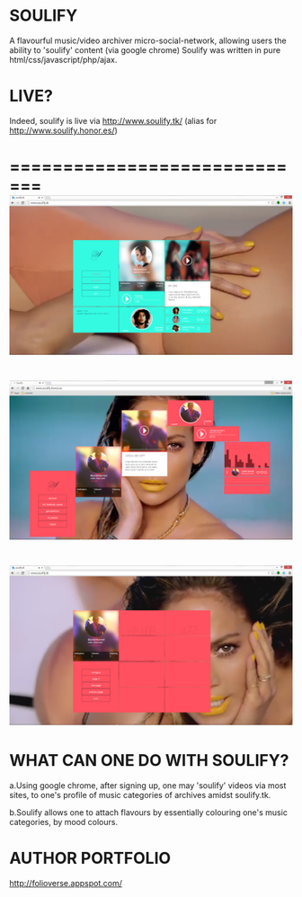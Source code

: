 SOULIFY
=======


A flavourful music/video archiver micro-social-network, allowing users the ability to 'soulify' content (via google chrome) 
Soulify was written in pure html/css/javascript/php/ajax.



LIVE?
=======
Indeed, soulify is live via http://www.soulify.tk/ (alias for http://www.soulify.honor.es/) 



=============================
![Alt text](https://github.com/JordanMicahBennett/SOULIFY/blob/master/source-code/data/images/captures/0.png?raw=true "default page")
=============================
![Alt text](https://github.com/JordanMicahBennett/SOULIFY/blob/master/source-code/data/images/captures/1.png?raw=true "default page")
=============================
![Alt text](https://github.com/JordanMicahBennett/SOULIFY/blob/master/source-code/data/images/captures/2.png?raw=true "default page")
=============================



WHAT CAN ONE DO WITH SOULIFY?
=============================


  a.Using google chrome, after signing up, one may 'soulify' videos via most sites, to one's profile of music categories of       archives amidst soulify.tk.

  b.Soulify allows one to attach flavours by essentially colouring one's music categories, by mood colours.


AUTHOR PORTFOLIO
============================================
http://folioverse.appspot.com/
